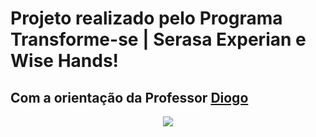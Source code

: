 
# Projeto realizado pelo Programa Transforme-se | Serasa Experian e Wise Hands!

## Com a orientação da Professor [Diogo](https://github.com/)


<p align="center">
<img src="https://wisehands.app/wp-content/uploads/2022/10/header_mob_v3.jpg">
</p>